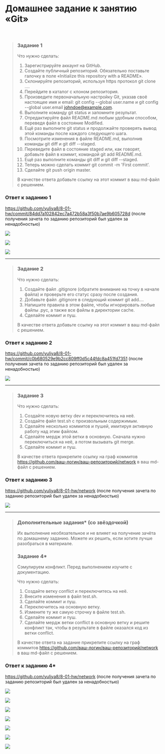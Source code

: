 # Домашнее задание к занятию «Git»
<br>

> ### Задание 1
> Что нужно сделать:
> 1.	Зарегистрируйте аккаунт на GitHub.
> 2.	Создайте публичный репозиторий. Обязательно поставьте галочку в поле «Initialize this repository with a README».
> 3.	Склонируйте репозиторий, используя https протокол git clone ....
> 4.	Перейдите в каталог с клоном репозитория.
> 5.	Произведите первоначальную настройку Git, указав своё настоящее имя и email: git config --global user.name и git config --global user.email johndoe@example.com.
> 6.	Выполните команду git status и запомните результат.
> 7.	Отредактируйте файл README.md любым удобным способом, переведя файл в состояние Modified.
> 8.	Ещё раз выполните git status и продолжайте проверять вывод этой команды после каждого следующего шага.
> 9.	Посмотрите изменения в файле README.md, выполнив команды git diff и git diff --staged.
> 10.	Переведите файл в состояние staged или, как говорят, добавьте файл в коммит, командой git add README.md.
> 11.	Ещё раз выполните команды git diff и git diff --staged.
> 12.	Теперь можно сделать коммит git commit -m 'First commit'.
> 13.	Сделайте git push origin master.
>
> В качестве ответа добавьте ссылку на этот коммит в ваш md-файл с решением.
>
### Ответ к заданию 1
https://github.com/yuliya8/8-01-hw/commit/84dd7a102842ec7a472b58a3f50b7ae9b605728d (после получения зачета по заданию репозиторий был удален за ненадобностью)

<kbd><img src="/img/cicd-5.1.1.png"></kbd>
 
<kbd><img src="/img/cicd-5.1.2.png"></kbd>
 
<kbd><img src="/img/cicd-5.1.3.png"></kbd>

---

> ### Задание 2
> Что нужно сделать:
> 1.	Создайте файл .gitignore (обратите внимание на точку в начале файла) и проверьте его статус сразу после создания.
> 2.	Добавьте файл .gitignore в следующий коммит git add....
> 3.	Напишите правила в этом файле, чтобы игнорировать любые файлы .pyc, а также все файлы в директории cache.
> 4.	Сделайте коммит и пуш.
>
> В качестве ответа добавьте ссылку на этот коммит в ваш md-файл с решением.
>
### Ответ к заданию 2
https://github.com/yuliya8/8-01-hw/commit/c0b680529e9b2cc809ff0d5c44fdc8a451fd7351 (после получения зачета по заданию репозиторий был удален за ненадобностью)

<kbd><img src="/img/cicd-5.2.1.png"></kbd>

---

> ### Задание 3
> Что нужно сделать:
> 1.	Создайте новую ветку dev и переключитесь на неё.
> 2.	Создайте файл test.sh с произвольным содержимым.
> 3.	Сделайте несколько коммитов и пушей, имитируя активную работу над этим файлом.
> 4.	Сделайте мердж этой ветки в основную. Сначала нужно переключиться на неё, а потом вызывать git merge.
> 5.	Сделайте коммит и пуш.
>
> В качестве ответа прикрепите ссылку на граф коммитов https://github.com/ваш-логин/ваш-репозиторий/network в ваш md-файл с решением.
>
### Ответ к заданию 3
https://github.com/yuliya8/8-01-hw/network (после получения зачета по заданию репозиторий был удален за ненадобностью)

<kbd><img src="/img/cicd-5.3.1.png"></kbd>

---

> ### Дополнительные задания* (со звёздочкой)
> Их выполнение необязательное и не влияет на получение зачёта по домашнему заданию. Можете их решить, если хотите лучше разобраться в материале.
>
> ### Задание 4*
> Сэмулируем конфликт. Перед выполнением изучите с документацию.
>
> Что нужно сделать:
> 1.	Создайте ветку conflict и переключитесь на неё.
> 2.	Внесите изменения в файл test.sh.
> 3.	Сделайте коммит и пуш.
> 4.	Переключитесь на основную ветку.
> 5.	Измените ту же самую строчку в файле test.sh.
> 6.	Сделайте коммит и пуш.
> 7.	Сделайте мердж ветки conflict в основную ветку и решите конфликт так, чтобы в результате в файле оказался код из ветки conflict.
>
> В качестве ответа на задание прикрепите ссылку на граф коммитов https://github.com/ваш-логин/ваш-репозиторий/network в ваш md-файл с решением.
>
### Ответ к заданию 4*
https://github.com/yuliya8/8-01-hw/network (после получения зачета по заданию репозиторий был удален за ненадобностью)

<kbd><img src="/img/cicd-5.4.1.png"></kbd>

<kbd><img src="/img/cicd-5.4.2.png"></kbd>

<kbd><img src="/img/cicd-5.4.3.png"></kbd>

<kbd><img src="/img/cicd-5.4.4.png"></kbd>

<kbd><img src="/img/cicd-5.4.5.png"></kbd>

<kbd><img src="/img/cicd-5.4.6.png"></kbd>

<kbd><img src="/img/cicd-5.4.7.png"></kbd>
